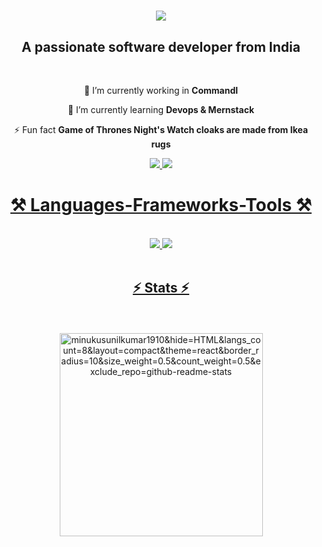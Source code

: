   <h1 align="center">
   <img src="https://readme-typing-svg.herokuapp.com/?font=Righteous&size=35&center=true&vCenter=true&width=500&height=70&duration=4000&lines=Hi+There!+👋;+I'm+Sunil+Kumar!;" />
</h1>

<h2 align="center">A passionate software developer from India</h2>

<br/>

<div align="center">
 
 🔭 I’m currently working in **Commandl**
 
 🌱 I’m currently learning **Devops & Mernstack**

⚡ Fun fact **Game of Thrones Night's Watch cloaks are made from Ikea rugs**

 </div>
 
<div align="center"> 
  <a href="mailto:minukusunil425@gmail.com">
    <img src="https://img.shields.io/badge/Gmail-333333?style=for-the-badge&logo=gmail&logoColor=red" />
  </a>
  <a href="https://linkedin.com/in/minukusunilkumar" target="_blank" rel="noopener">
    <img src="https://img.shields.io/badge/LinkedIn-0077B5?style=for-the-badge&logo=linkedin&logoColor=white" target="_blank" rel="noopener" />
  </a>
  <a href="https://minukusunilkumar1910.github.io"</div>

  
 
<h1 align="center">⚒️ Languages-Frameworks-Tools ⚒️</h1>
<br/>
<div align="center">
    <img src="https://skillicons.dev/icons?i=react,bootstrap,html,css,vscode,github,tailwind,git,docker,postman" />
    <img src="https://skillicons.dev/icons?i=nodejs,java,javascript,express,firebase,mongodb,java,nextjs,mysql,linux" /><br>
</div>

<br/>
 
<!-- <div align="center">
  <h2>🐍 My Contributions 🐍</h2>
  <br>
  <img alt="snake eating my contributions" src="https://raw.githubusercontent.com/minukusunilkumar1910/minukusunilkumar1910/output/github-contribution-grid-snake.svg" />
  <br/><br/><br/>
</div>
<hr/> -->



<h2 align="center">⚡ Stats ⚡</h2>
<br>
<div align=center color=white background=black>
  <br/>
 <img width=325 align="center" src="https://github-readme-stats.vercel.app/api/top-langs?username=minukusunilkumar1910&show_icons=true&locale=en&layout=compact" alt="minukusunilkumar1910&hide=HTML&langs_count=8&layout=compact&theme=react&border_radius=10&size_weight=0.5&count_weight=0.5&exclude_repo=github-readme-stats" alt="top langs" />
</div>

<br/><br/>
 

 

 

 
 
